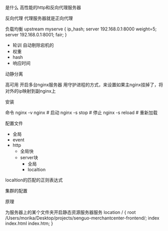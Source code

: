 是什么
高性能的http和反向代理服务器 

反向代理
代理服务器就是正向代理

负载均衡
upstream myserve {
    ip_hash;
    server 192.168.0.1:8000 weight=5;
    server 192.168.0.1:8001;
    fair;
}
- 轮训 自动剔除宕机的
- 权重
- hash
- 响应时间

动静分离

高可用
开启多台nginx服务器
用守护进程的方式，来设置如果主nginx挂掉了，将对外的ip映射到副nginx上

安装

命令
nginx -v
nginx  # 启动
nginx -s stop  # 停止
nginx -s reload  # 重新加载

配置文件
- 全局
- event
- http
  - 全局快
  - server块
    - 全局
    - localtion

localtion的匹配的正则表达式

集群的配置

原理
 

为服务器上的某个文件夹开启静态资源服务器服务
location / {
    root   /Users/morika/Desktop/projects/senguo-merchantcenter-frontend/;
    index  index.html index.htm;
}